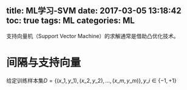 title: ML学习-SVM
date: 2017-03-05 13:18:42
toc: true
tags: ML
categories: ML
---

支持向量机（Support Vector Machine）的求解通常是借助凸优化技术。

# 间隔与支持向量 #

给定训练样本集$D=\{(x\_1,y\_1),(x\_2,y\_2),...,(x\_m,y\_m)\},y\_i \in \{-1,+1 \}$
